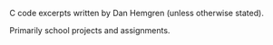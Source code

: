 C code excerpts written by Dan Hemgren (unless otherwise stated).

Primarily school projects and assignments.